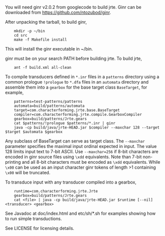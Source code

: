 You will need ginr v2.0.2 from googlecode to build jrte. Ginr can be downloaded from https://github.com/ntozubod/ginr.

After unpacking the tarball, to build ginr, 

```
	mkdir -p ~/bin 
	cd src
	make -f Makefile install
```	

This will install the ginr executable in ~/bin. 

ginr must be on your search PATH before building jrte. To build jrte, 

```
	ant -f build.xml all-clean
```	

To compile transducers defined in `*.inr` files in a `patterns` directory using a common prologue `!prologue` to `*.dfa`
files in an `automata` directory and assemble them into a `gearbox` for the base target class `BaseTarget`,
for example,

```
	patterns=test-patterns/patterns
	automata=build/patterns/automata
	target=com.characterforming.jrte.base.BaseTarget
	compiler=com.characterforming.jrte.compile.GearboxCompiler
	gearbox=build/patterns/Jrte.gears
	cat $patterns/!prologue $patterns/*.inr | ginr 
	java -cp build/java/jrte-HEAD.jar $compiler --maxchar 128 --target $target $automata $gearbox
```

Any subclass of BaseTarget can serve as target class. The `--maxchar` parameter specifies the maximal input ordinal 
expected in input. The value 128 limits input text to 7-bit ASCII. Use `--maxchar=256` if 8-bit characters are encoded 
in ginr source files using `\xdd` equivalents. Note than 7-bit non-printing and all 8-bit characters must be encoded as
`\xdd` equivalents. While `\x00` can be used as an input character ginr tokens of length >1 containing `\x00` will be 
truncated.

To transduce input <file> with any transducer compiled into a gearbox,

```
	runtime=com.characterforming.jrte.Jrte
	gearbox=build/patterns/Jrte.gears
	cat <file> | java -cp build/java/jrte-HEAD.jar $runtime [--nil] <transducer> <gearbox>
```

See Javadoc at doc/index.html and etc/sh/*.sh for examples showing how to run simple transductions.

See LICENSE for licensing details.